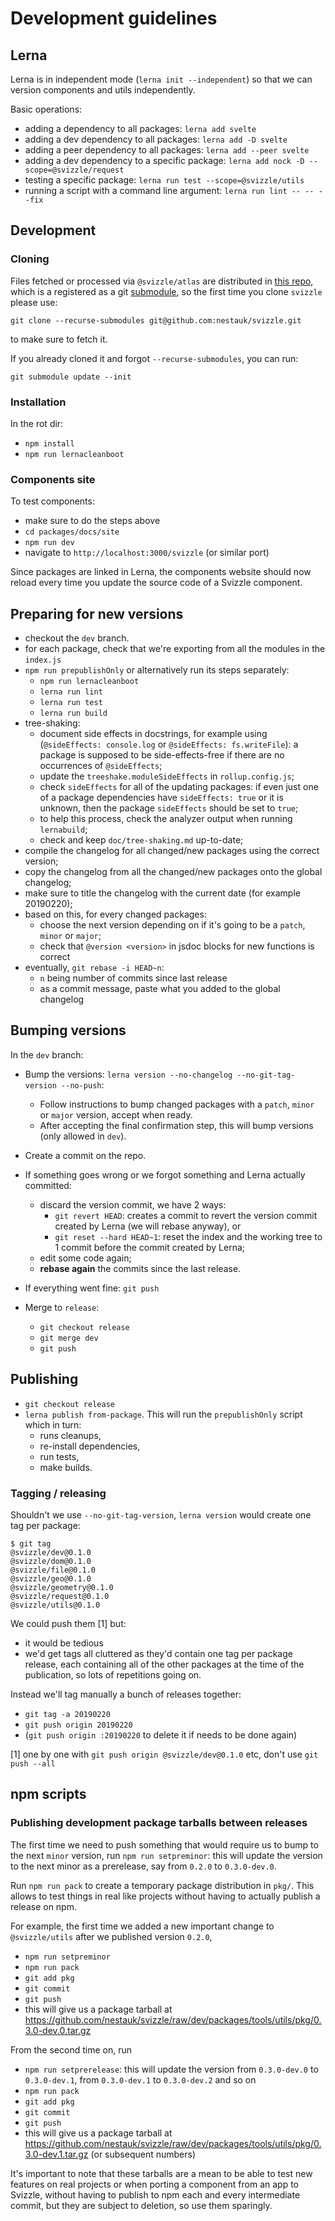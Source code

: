 # Development guidelines

## Lerna

Lerna is in independent mode (`lerna init --independent`) so that we can version components and utils independently.

Basic operations:

- adding a dependency to all packages: `lerna add svelte`
- adding a dev dependency to all packages: `lerna add -D svelte`
- adding a peer dependency to all packages: `lerna add --peer svelte`
- adding a dev dependency to a specific package: `lerna add nock -D --scope=@svizzle/request`
- testing a specific package: `lerna run test --scope=@svizzle/utils`
- running a script with a command line argument: `lerna run lint -- -- --fix`

## Development

### Cloning

Files fetched or processed via `@svizzle/atlas` are distributed in [this repo](git@github.com:nestauk/svizzle_atlas_distro.git), which is a registered as a git [submodule](https://git-scm.com/book/en/v2/Git-Tools-Submodules), so the first time you clone `svizzle` please use:

```
git clone --recurse-submodules git@github.com:nestauk/svizzle.git
```

to make sure to fetch it.

If you already cloned it and forgot `--recurse-submodules`, you can run:

```
git submodule update --init
```

### Installation

In the rot dir:

- `npm install`
- `npm run lernacleanboot`

### Components site

To test components:

- make sure to do the steps above
- `cd packages/docs/site`
- `npm run dev`
- navigate to `http://localhost:3000/svizzle` (or similar port)

Since packages are linked in Lerna, the components website should now reload every time you update the source code of a Svizzle component.

## Preparing for new versions

- checkout the `dev` branch.
- for each package, check that we're exporting from all the modules in the `index.js`
- `npm run prepublishOnly` or alternatively run its steps separately:
   - `npm run lernacleanboot`
   - `lerna run lint`
   - `lerna run test`
   - `lerna run build`
- tree-shaking:
   - document side effects in docstrings, for example using (`@sideEffects: console.log` or `@sideEffects: fs.writeFile`): a package is supposed to be side-effects-free if there are no occurrences of `@sideEffects`;
   - update the `treeshake.moduleSideEffects` in `rollup.config.js`;
   - check `sideEffects` for all of the updating packages: if even just one of a package dependencies have `sideEffects: true` or it is unknown, then the package `sideEffects` should be set to `true`;
   - to help this process, check the analyzer output when running `lernabuild`;
   - check and keep `doc/tree-shaking.md` up-to-date;
- compile the changelog for all changed/new packages using the correct version;
- copy the changelog from all the changed/new packages onto the global changelog;
- make sure to title the changelog with the current date (for example 20190220);
- based on this, for every changed packages:
   - choose the next version depending on if it's going to be a `patch`, `minor` or `major`;
   - check that `@version <version>` in jsdoc blocks for new functions is correct
- eventually, `git rebase -i HEAD~n`:
   - `n` being number of commits since last release
   - as a commit message, paste what you added to the global changelog

## Bumping versions

In the `dev` branch:

- Bump the versions: `lerna version --no-changelog --no-git-tag-version --no-push`:
   - Follow instructions to bump changed packages with a `patch`, `minor` or `major` version, accept when ready.
   - After accepting the final confirmation step, this will bump versions (only allowed in `dev`).

- Create a commit on the repo.

- If something goes wrong or we forgot something and Lerna actually committed:
   - discard the version commit, we have 2 ways:
      - `git revert HEAD`: creates a commit to revert the version commit created by Lerna (we will rebase anyway), or
      - `git reset --hard HEAD~1`: reset the index and the working tree to 1 commit before the commit created by Lerna;
   - edit some code again;
   - **rebase again** the commits since the last release.

- If everything went fine: `git push`

- Merge to `release`:
   - `git checkout release`
   - `git merge dev`
   - `git push`

## Publishing

- `git checkout release`
- `lerna publish from-package`. This will run the `prepublishOnly` script which in turn:
    - runs cleanups,
    - re-install dependencies,
    - run tests,
    - make builds.

### Tagging / releasing

Shouldn't we use `--no-git-tag-version`, `lerna version` would create one tag per package:

```
$ git tag
@svizzle/dev@0.1.0
@svizzle/dom@0.1.0
@svizzle/file@0.1.0
@svizzle/geo@0.1.0
@svizzle/geometry@0.1.0
@svizzle/request@0.1.0
@svizzle/utils@0.1.0
```

We could push them [1] but:
- it would be tedious
- we'd get tags all cluttered as they'd contain one tag per package release, each containing all of the other packages at the time of the publication, so lots of repetitions going on.

Instead we'll tag manually a bunch of releases together:

- `git tag -a 20190220`
- `git push origin 20190220`
- (`git push origin :20190220` to delete it if needs to be done again)

[1] one by one with `git push origin @svizzle/dev@0.1.0` etc, don't use `git push --all`

## npm scripts

### Publishing development package tarballs between releases

The first time we need to push something that would require us to bump to the next `minor` version, run `npm run setpreminor`: this will update the version to the next minor as a prerelease, say from `0.2.0` to `0.3.0-dev.0`.

Run `npm run pack` to create a temporary package distribution in `pkg/`.
This allows to test things in real like projects without having to actually publish a release on npm.

For example, the first time we added a new important change to `@svizzle/utils` after we published version `0.2.0`,
- `npm run setpreminor`
- `npm run pack`
- `git add pkg`
- `git commit`
- `git push`
- this will give us a package tarball at https://github.com/nestauk/svizzle/raw/dev/packages/tools/utils/pkg/0.3.0-dev.0.tar.gz

From the second time on, run
- `npm run setprerelease`: this will update the version from `0.3.0-dev.0` to `0.3.0-dev.1`, from `0.3.0-dev.1` to `0.3.0-dev.2` and so on
- `npm run pack`
- `git add pkg`
- `git commit`
- `git push`
- this will give us a package tarball at https://github.com/nestauk/svizzle/raw/dev/packages/tools/utils/pkg/0.3.0-dev.1.tar.gz (or subsequent numbers)

It's important to note that these tarballs are a mean to be able to test new features on real projects or when porting a component from an app to Svizzle, without having to publish to npm each and every intermediate commit, but they are subject to deletion, so use them sparingly.
